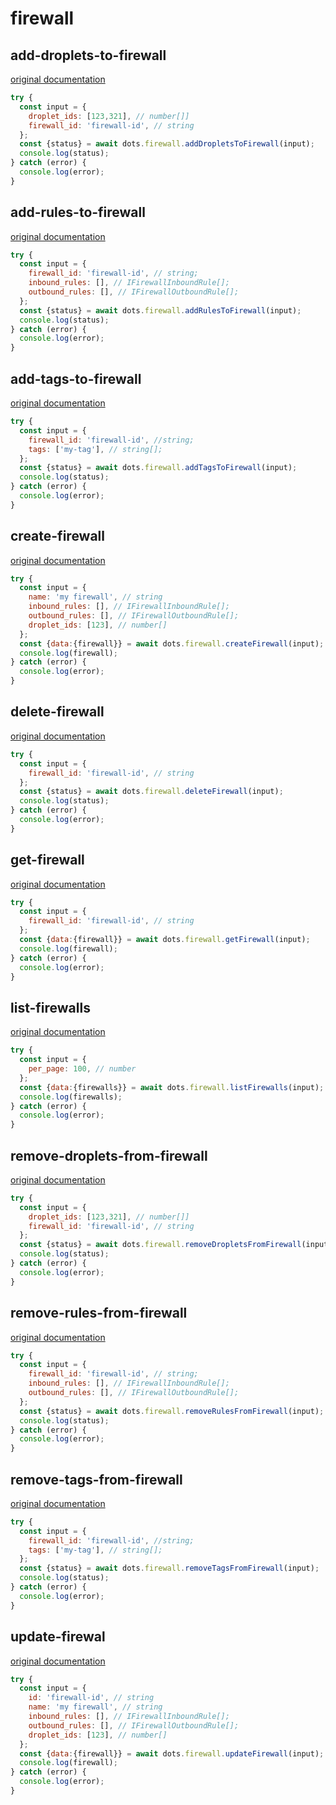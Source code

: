 # firewall

## add-droplets-to-firewall
[original documentation](https://developers.digitalocean.com/documentation/v2/#add-droplets-to-a-firewall)

```javascript
try {
  const input = {
    droplet_ids: [123,321], // number[]]
    firewall_id: 'firewall-id', // string
  };
  const {status} = await dots.firewall.addDropletsToFirewall(input);
  console.log(status);
} catch (error) {
  console.log(error);
}
```

## add-rules-to-firewall
[original documentation](https://developers.digitalocean.com/documentation/v2/#add-rules-to-a-firewall)

```javascript
try {
  const input = {
    firewall_id: 'firewall-id', // string;
    inbound_rules: [], // IFirewallInboundRule[];
    outbound_rules: [], // IFirewallOutboundRule[];
  };
  const {status} = await dots.firewall.addRulesToFirewall(input);
  console.log(status);
} catch (error) {
  console.log(error);
}
```

## add-tags-to-firewall
[original documentation](https://developers.digitalocean.com/documentation/v2/#add-tags-to-a-firewall)

```javascript
try {
  const input = {
    firewall_id: 'firewall-id', //string;
    tags: ['my-tag'], // string[];
  };
  const {status} = await dots.firewall.addTagsToFirewall(input);
  console.log(status);
} catch (error) {
  console.log(error);
}
```

## create-firewall
[original documentation](https://developers.digitalocean.com/documentation/v2/#create-a-new-firewall)

```javascript
try {
  const input = {
    name: 'my firewall', // string
    inbound_rules: [], // IFirewallInboundRule[];
    outbound_rules: [], // IFirewallOutboundRule[];
    droplet_ids: [123], // number[]
  };
  const {data:{firewall}} = await dots.firewall.createFirewall(input);
  console.log(firewall);
} catch (error) {
  console.log(error);
}
```

## delete-firewall
[original documentation](https://developers.digitalocean.com/documentation/v2/#delete-a-firewall)

```javascript
try {
  const input = {
    firewall_id: 'firewall-id', // string
  };
  const {status} = await dots.firewall.deleteFirewall(input);
  console.log(status);
} catch (error) {
  console.log(error);
}
```

## get-firewall
[original documentation](https://developers.digitalocean.com/documentation/v2/#retrieve-an-existing-firewall)

```javascript
try {
  const input = {
    firewall_id: 'firewall-id', // string
  };
  const {data:{firewall}} = await dots.firewall.getFirewall(input);
  console.log(firewall);
} catch (error) {
  console.log(error);
}
```

## list-firewalls
[original documentation](https://developers.digitalocean.com/documentation/v2/#list-all-firewalls)

```javascript
try {
  const input = {
    per_page: 100, // number
  };
  const {data:{firewalls}} = await dots.firewall.listFirewalls(input);
  console.log(firewalls);
} catch (error) {
  console.log(error);
}
```

## remove-droplets-from-firewall
[original documentation](https://developers.digitalocean.com/documentation/v2/#remove-droplets-from-a-firewall)

```javascript
try {
  const input = {
    droplet_ids: [123,321], // number[]]
    firewall_id: 'firewall-id', // string
  };
  const {status} = await dots.firewall.removeDropletsFromFirewall(input);
  console.log(status);
} catch (error) {
  console.log(error);
}
```

## remove-rules-from-firewall
[original documentation](https://developers.digitalocean.com/documentation/v2/#remove-rules-from-a-firewall)

```javascript
try {
  const input = {
    firewall_id: 'firewall-id', // string;
    inbound_rules: [], // IFirewallInboundRule[];
    outbound_rules: [], // IFirewallOutboundRule[];
  };
  const {status} = await dots.firewall.removeRulesFromFirewall(input);
  console.log(status);
} catch (error) {
  console.log(error);
}
```

## remove-tags-from-firewall
[original documentation](https://developers.digitalocean.com/documentation/v2/#remove-tags-from-a-firewall)

```javascript
try {
  const input = {
    firewall_id: 'firewall-id', //string;
    tags: ['my-tag'], // string[];
  };
  const {status} = await dots.firewall.removeTagsFromFirewall(input);
  console.log(status);
} catch (error) {
  console.log(error);
}
```

## update-firewal
[original documentation](https://developers.digitalocean.com/documentation/v2/#update-a-firewall)

```javascript
try {
  const input = {
    id: 'firewall-id', // string
    name: 'my firewall', // string
    inbound_rules: [], // IFirewallInboundRule[];
    outbound_rules: [], // IFirewallOutboundRule[];
    droplet_ids: [123], // number[]
  };
  const {data:{firewall}} = await dots.firewall.updateFirewall(input);
  console.log(firewall);
} catch (error) {
  console.log(error);
}
```